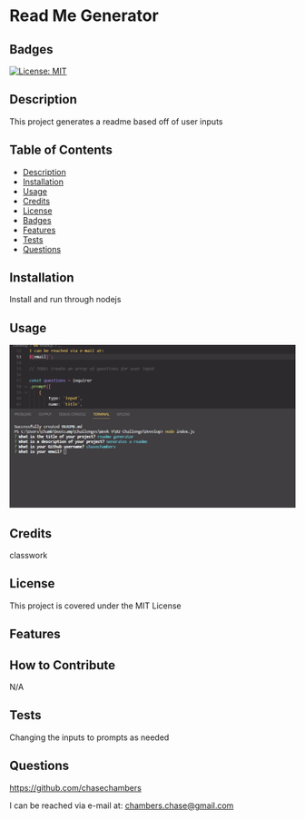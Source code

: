 # Read Me Generator
 
 ## Badges

[![License: MIT](https://img.shields.io/badge/License-MIT-yellow.svg)](https://opensource.org/licenses/MIT)

## Description
This project generates a readme based off of user inputs

## Table of Contents
- [Description](#description)
- [Installation](#installation)
- [Usage](#usage)
- [Credits](#credits)
- [License](#license)
- [Badges](#badges)
- [Features](#features)
- [Tests](#tests)
- [Questions](#questions)

## Installation
Install and run through nodejs


## Usage
![example](./assets/images/example.png)


## Credits
classwork

## License

This project is covered under the MIT License



## Features

## How to Contribute
N/A

## Tests
Changing the inputs to prompts as needed

## Questions
https://github.com/chasechambers

I can be reached via e-mail at:
chambers.chase@gmail.com